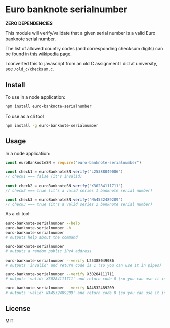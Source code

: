 # Euro banknote serialnumber

**ZERO DEPENDENCIES**

This module will verify/validate that a given serial number is a valid Euro banknote serial number.

The list of allowed country codes (and corresponding checksum digits) can be found in
[this wikipedia page](https://en.wikipedia.org/wiki/Euro_banknotes#Serial_number).

I converted this to javascript from an old C assignment I did at university, see `/old_c/checksum.c`.

## Install

To use in a node application:
```bash
npm install euro-banknote-serialnumber
```

To use as a cli tool
```bash
npm install -g euro-banknote-serialnumber
```

## Usage

In a node application:
```javascript
const euroBanknoteSN = require("euro-banknote-serialnumber")

const check1 = euroBanknoteSN.verify("L25388049086")
// check1 === false (it's invalid)

const check2 = euroBanknoteSN.verify("X30284111711")
// check2 === true (it's a valid series 1 banknote serial number)

const check3 = euroBanknoteSN.verify("NA4532489209")
// check3 === true (it's a valid series 2 banknote serial number)
```

As a cli tool:
```bash
euro-banknote-serialnumber --help
euro-banknote-serialnumber -h
euro-banknote-serialnumber
# outputs help about the command

euro-banknote-serialnumber
# outputs a random public IPv4 address

euro-banknote-serialnumber --verify L25388049086
# outputs 'invalid' and return code is 1 (so you can use it in pipes)

euro-banknote-serialnumber --verify X30284111711
# outputs 'valid: X30284111711' and return code 0 (so you can use it in pipes)

euro-banknote-serialnumber --verify NA4532489209
# outputs 'valid: NA4532489209' and return code 0 (so you can use it in pipes)
```

## License

MIT
